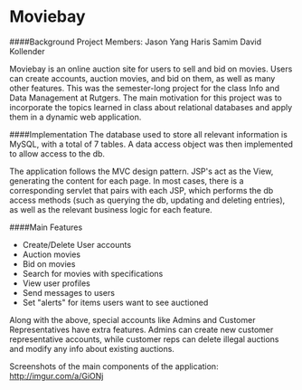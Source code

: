 # Moviebay

####Background
Project Members:
Jason Yang
Haris Samim
David Kollender

  Moviebay is an online auction site for users to sell and bid on movies.  Users can create accounts, auction movies, and bid on them, as well as many other features.  This was the semester-long project for the class Info and Data Management at Rutgers.  The main motivation for this project was to incorporate the topics learned in class about relational databases and apply them in a dynamic web application.
  
####Implementation
  The database used to store all relevant information is MySQL, with a total of 7 tables. A data access object was then implemented to allow access to the db.
  
  The application follows the MVC design pattern.  JSP's act as the View, generating the content for each page.  In most cases, there is a corresponding servlet that pairs with each JSP, which performs the db access methods (such as querying the db, updating and deleting entries), as well as the relevant business logic for each feature.   
  
####Main Features

  - Create/Delete User accounts
  - Auction movies
  - Bid on movies
  - Search for movies with specifications
  - View user profiles
  - Send messages to users
  - Set "alerts" for items users want to see auctioned

Along with the above, special accounts like Admins and Customer Representatives have extra features.  Admins can create new customer representative accounts, while customer reps can delete illegal auctions and modify any info about existing auctions.

Screenshots of the main components of the application:
  http://imgur.com/a/GiONj
